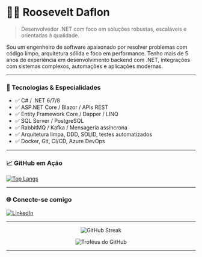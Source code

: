 # 👨‍💻 Roosevelt Daflon

> Desenvolvedor .NET com foco em soluções robustas, escaláveis e orientadas à qualidade.

Sou um engenheiro de software apaixonado por resolver problemas com código limpo, arquitetura sólida e foco em performance. Tenho mais de 5 anos de experiência em desenvolvimento backend com .NET, integrações com sistemas complexos, automações e aplicações modernas.

---

### 🧰 Tecnologias & Especialidades

- ✅ C# / .NET 6/7/8
- ✅ ASP.NET Core / Blazor / APIs REST
- ✅ Entity Framework Core / Dapper / LINQ
- ✅ SQL Server / PostgreSQL
- ✅ RabbitMQ / Kafka / Mensageria assíncrona
- ✅ Arquitetura limpa, DDD, SOLID, testes automatizados
- ✅ Docker, Git, CI/CD, Azure DevOps

---

### 📈 GitHub em Ação


[![Top Langs](https://github-readme-stats.vercel.app/api/top-langs/?username=Roosevelt-Daflon&layout=compact&theme=radical)](https://github.com/Roosevelt-Daflon)

---

### 🌐 Conecte-se comigo

[![LinkedIn](https://img.shields.io/badge/-Roosevelt%20Daflon-blue?style=for-the-badge&logo=linkedin&logoColor=white)](https://www.linkedin.com/in/roosevelt-daflon-785016224/)

---

<!--### ⚙️ Em construção...

Atualmente focado em aprimorar ainda mais minhas habilidades com .NET 8, microsserviços, mensageria e arquitetura de sistemas distribuídos.

Em breve, projetos públicos estarão disponíveis por aqui!

---

<!-- Gifs animados e visualizações -->

<p align="center">
  <img src="https://github-readme-streak-stats.herokuapp.com/?user=Roosevelt-Daflon&theme=radical" alt="GitHub Streak"/>
</p>

<p align="center">
  <img src="https://github-profile-trophy.vercel.app/?username=Roosevelt-Daflon&theme=radical&column=4" alt="Troféus do GitHub"/>
</p>

---

<!--<p align="center">🚀 Let's build something amazing.</p>-->
